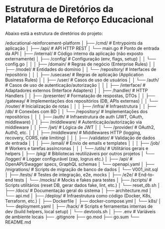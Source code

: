 # Estrutura de Diretórios da Plataforma de Reforço Educacional

Abaixo está a estrutura de diretórios do projeto:

/educational-reinforcement-platform
│
├── /cmd/               # Entrypoints da aplicação
│ ├── /api/             # API HTTP REST
│ └── main.go           # Ponto de entrada da API
│
├── /internal/          # Código interno da aplicação (não exposto externamente)
│ ├── /config/          # Configuração (env, flags, setup)
│ │ └── config.go
│ │
│ ├── /domain/          # Regras de negócio (Enterprise Rules)
│ │ ├── /model/         # Entidades do domínio
│ │ └── /repository/    # Interfaces de repositório
│ │
│ ├── /usecase/         # Regras de aplicação (Application Business Rules)
│ │ ├── /user/          # Casos de uso de usuários
│ │ └── /auth/          # Casos de uso de autenticação/autorização
│ │
│ ├── /interface/       # Adaptadores externos (Interface Adapters)
│ │ ├── /handler/       # HTTP Handlers
│ │ ├── /presenter/     # Formatação de respostas, DTOs
│ │ ├── /gateway/       # Implementações dos repositórios (DB, APIs externas)
│ │ └── /router/        # Inicialização de rotas
│ │
│ ├── /infra/           # Infraestrutura
│ │ ├── /db/            # Conexões com BD
│ │ └── /repository/    # Implementações dos repositórios
│ │
│ ├── /auth/            # Infraestrutura de auth (JWT, OAuth, middleware)
│ │ ├── /middleware/    # Autenticação/autorização via middleware
│ │ ├── /jwt/           # Lógica de JWT
│ │ └── /provider/      # OAuth2, Auth0, etc.
│ │
│ ├── /middleware/      # Middlewares HTTP (logging, recovery, CORS, rate limiting)
│ │
│ ├── /validator/       # Validação de dados de entrada
│ │
│ ├── /email/           # Envio de emails e templates
│ │
│ ├── /job/             # Workers e tarefas assíncronas
│ │
│ └── /utils/           # Utilitários gerais e helpers
│
├── /pkg/               # Bibliotecas reutilizáveis por outros projetos
│ └── /logger/          # Logger configurável (zap, logrus etc.)
│
├── /api/               # OpenAPI/Swagger specs, GraphQL schemas
│ └── openapi.yaml
│
├── /migrations/        # Scripts de migração de banco de dados
│ └── V001_init.sql
│
├── /tests/             # Testes de integração, e2e, mocks
│ ├── /e2e/             # End-to-end tests
│ └── /mocks/           # Mocks e fakes para testes
│
├── /scripts/           # Scripts utilitários (reset DB, gerar dados fake, lint, etc.)
│ └── reset_db.sh
│
├── /docs/              # Documentação geral do sistema
│ ├── architecture.md
│ └── api.md
│
├── /deploy/            # Infraestrutura como código (Docker, K8s, Terraform, etc.)
│ ├── Dockerfile
│ ├── docker-compose.yml
│ └── k8s/
│     └── deployment.yaml
│
├── /hack/              # Scripts e ferramentas internas de dev (build helpers, local setup)
│ └── devtools.sh
│
├── .env                # Variáveis de ambiente locais
├── .gitignore
├── go.mod
├── go.sum
└── README.md

